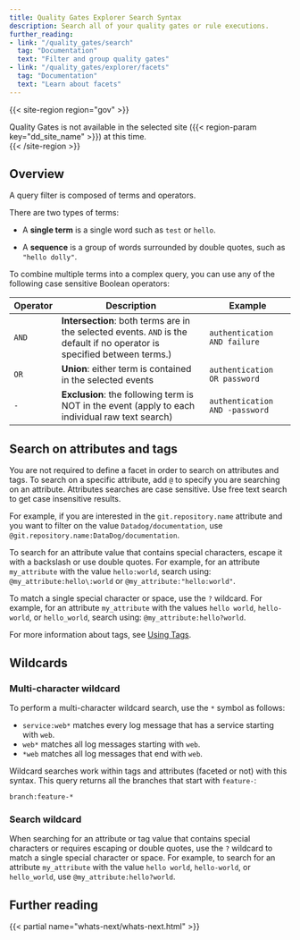 ```yaml
---
title: Quality Gates Explorer Search Syntax
description: Search all of your quality gates or rule executions.
further_reading:
- link: "/quality_gates/search"
  tag: "Documentation"
  text: "Filter and group quality gates"
- link: "/quality_gates/explorer/facets"
  tag: "Documentation"
  text: "Learn about facets"
---
```


{{< site-region region="gov" >}}
<div class="alert alert-warning">Quality Gates is not available in the selected site ({{< region-param key="dd_site_name" >}}) at this time.</div>
{{< /site-region >}}

## Overview

A query filter is composed of terms and operators.

There are two types of terms:

* A **single term** is a single word such as `test` or `hello`.

* A **sequence** is a group of words surrounded by double quotes, such as `"hello dolly"`.

To combine multiple terms into a complex query, you can use any of the following case sensitive Boolean operators:

| **Operator** | **Description**                                                                                        | **Example**                  |
|--------------|--------------------------------------------------------------------------------------------------------|------------------------------|
| `AND`        | **Intersection**: both terms are in the selected events. `AND` is the default if no operator is specified between terms.) | `authentication AND failure`   |
| `OR`         | **Union**: either term is contained in the selected events                                             | `authentication OR password`   |
| `-`          | **Exclusion**: the following term is NOT in the event (apply to each individual raw text search)                                                  | `authentication AND -password` |

## Search on attributes and tags

You are not required to define a facet in order to search on attributes and tags. To search on a specific attribute, add `@` to specify you are searching on an attribute. Attributes searches are case sensitive. Use free text search to get case insensitive results. 

For example, if you are interested in the `git.repository.name` attribute and you want to filter on the value `Datadog/documentation`, use `@git.repository.name:DataDog/documentation`.

To search for an attribute value that contains special characters, escape it with a backslash or use double quotes. For example, for an attribute `my_attribute` with the value `hello:world`, search using: `@my_attribute:hello\:world` or `@my_attribute:"hello:world"`.

To match a single special character or space, use the `?` wildcard. For example, for an attribute `my_attribute` with the values `hello world`, `hello-world`, or `hello_world`, search using: `@my_attribute:hello?world`.

For more information about tags, see [Using Tags][2].

## Wildcards

### Multi-character wildcard

To perform a multi-character wildcard search, use the `*` symbol as follows:

* `service:web*` matches every log message that has a service starting with `web`.
* `web*` matches all log messages starting with `web`.
* `*web` matches all log messages that end with `web`.

Wildcard searches work within tags and attributes (faceted or not) with this syntax. This query returns all the branches that start with `feature-`:

```
branch:feature-*
```

### Search wildcard

When searching for an attribute or tag value that contains special characters or requires escaping or double quotes, use the `?` wildcard to match a single special character or space. For example, to search for an attribute `my_attribute` with the value `hello world`, `hello-world`, or `hello_world`, use `@my_attribute:hello?world`.
<p> </p>



## Further reading

{{< partial name="whats-next/whats-next.html" >}}

[1]: /quality_gates/explorer/facets
[2]: /getting_started/tagging/using_tags
[3]: /infrastructure
[4]: /integrations